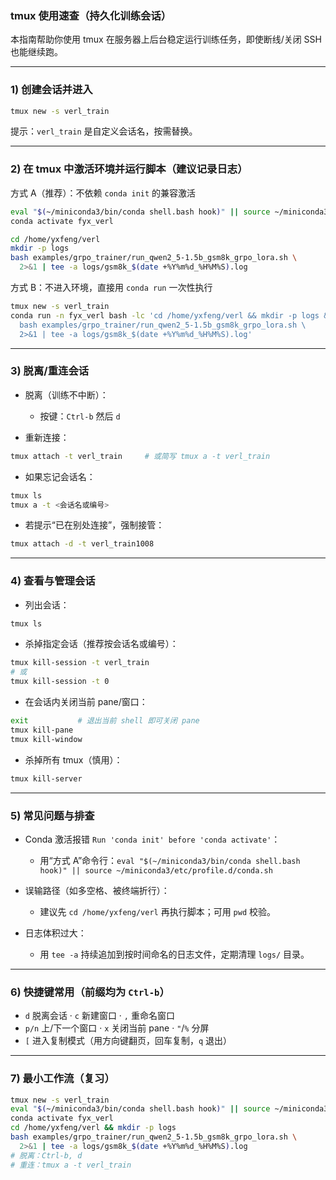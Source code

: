 ### tmux 使用速查（持久化训练会话）

本指南帮助你使用 tmux 在服务器上后台稳定运行训练任务，即使断线/关闭 SSH 也能继续跑。

---

### 1) 创建会话并进入

```bash
tmux new -s verl_train
```

提示：`verl_train` 是自定义会话名，按需替换。

---

### 2) 在 tmux 中激活环境并运行脚本（建议记录日志）

方式 A（推荐）：不依赖 `conda init` 的兼容激活
```bash
eval "$(~/miniconda3/bin/conda shell.bash hook)" || source ~/miniconda3/etc/profile.d/conda.sh
conda activate fyx_verl

cd /home/yxfeng/verl
mkdir -p logs
bash examples/grpo_trainer/run_qwen2_5-1.5b_gsm8k_grpo_lora.sh \
  2>&1 | tee -a logs/gsm8k_$(date +%Y%m%d_%H%M%S).log
```

方式 B：不进入环境，直接用 `conda run` 一次性执行
```bash
tmux new -s verl_train
conda run -n fyx_verl bash -lc 'cd /home/yxfeng/verl && mkdir -p logs && \
  bash examples/grpo_trainer/run_qwen2_5-1.5b_gsm8k_grpo_lora.sh \
  2>&1 | tee -a logs/gsm8k_$(date +%Y%m%d_%H%M%S).log'
```

---

### 3) 脱离/重连会话

- 脱离（训练不中断）：
  - 按键：`Ctrl-b` 然后 `d`

- 重新连接：
```bash
tmux attach -t verl_train     # 或简写 tmux a -t verl_train
```

- 如果忘记会话名：
```bash
tmux ls
tmux a -t <会话名或编号>
```

- 若提示“已在别处连接”，强制接管：
```bash
tmux attach -d -t verl_train1008
```

---

### 4) 查看与管理会话

- 列出会话：
```bash
tmux ls
```

- 杀掉指定会话（推荐按会话名或编号）：
```bash
tmux kill-session -t verl_train
# 或
tmux kill-session -t 0
```

- 在会话内关闭当前 pane/窗口：
```bash
exit           # 退出当前 shell 即可关闭 pane
tmux kill-pane
tmux kill-window
```

- 杀掉所有 tmux（慎用）：
```bash
tmux kill-server
```

---

### 5) 常见问题与排查

- Conda 激活报错 `Run 'conda init' before 'conda activate'`：
  - 用“方式 A”命令行：`eval "$(~/miniconda3/bin/conda shell.bash hook)" || source ~/miniconda3/etc/profile.d/conda.sh`

- 误输路径（如多空格、被终端折行）：
  - 建议先 `cd /home/yxfeng/verl` 再执行脚本；可用 `pwd` 校验。

- 日志体积过大：
  - 用 `tee -a` 持续追加到按时间命名的日志文件，定期清理 `logs/` 目录。

---

### 6) 快捷键常用（前缀均为 `Ctrl-b`）

- `d` 脱离会话  ·  `c` 新建窗口  ·  `,` 重命名窗口
- `p/n` 上/下一个窗口  ·  `x` 关闭当前 pane  ·  `"`/`%` 分屏
- `[` 进入复制模式（用方向键翻页，回车复制，`q` 退出）

---

### 7) 最小工作流（复习）

```bash
tmux new -s verl_train
eval "$(~/miniconda3/bin/conda shell.bash hook)" || source ~/miniconda3/etc/profile.d/conda.sh
conda activate fyx_verl
cd /home/yxfeng/verl && mkdir -p logs
bash examples/grpo_trainer/run_qwen2_5-1.5b_gsm8k_grpo_lora.sh \
  2>&1 | tee -a logs/gsm8k_$(date +%Y%m%d_%H%M%S).log
# 脱离：Ctrl-b, d
# 重连：tmux a -t verl_train
```


